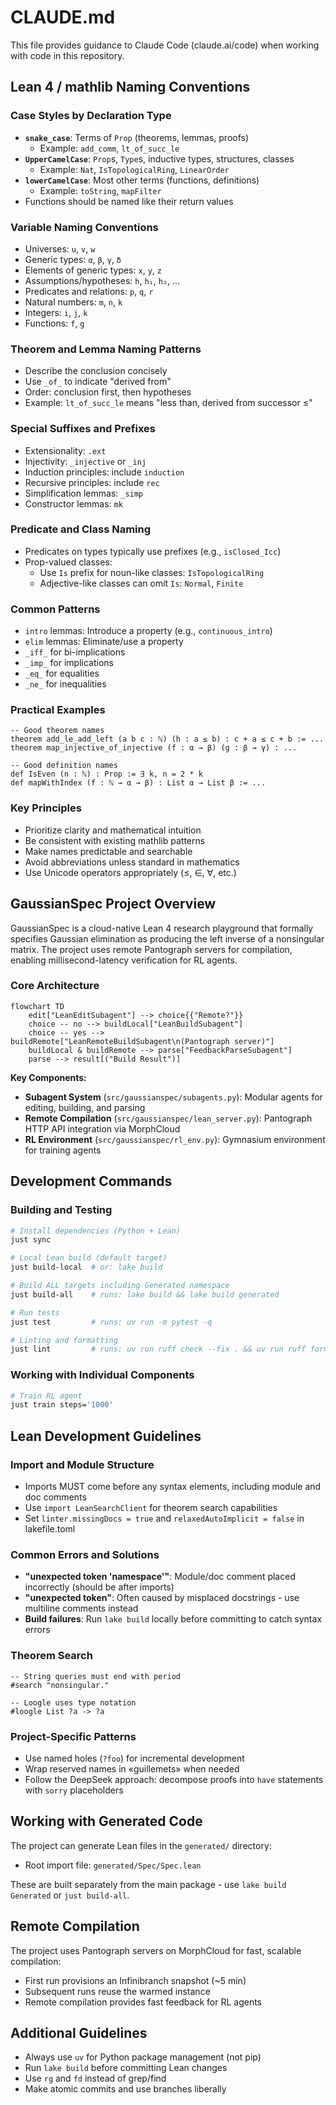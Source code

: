# CLAUDE.md

This file provides guidance to Claude Code (claude.ai/code) when working with code in this repository.

## Lean 4 / mathlib Naming Conventions

### Case Styles by Declaration Type
- **`snake_case`**: Terms of `Prop` (theorems, lemmas, proofs)
  - Example: `add_comm`, `lt_of_succ_le`
- **`UpperCamelCase`**: `Prop`s, `Type`s, inductive types, structures, classes
  - Example: `Nat`, `IsTopologicalRing`, `LinearOrder`
- **`lowerCamelCase`**: Most other terms (functions, definitions)
  - Example: `toString`, `mapFilter`
- Functions should be named like their return values

### Variable Naming Conventions
- Universes: `u`, `v`, `w`
- Generic types: `α`, `β`, `γ`, `δ`
- Elements of generic types: `x`, `y`, `z`
- Assumptions/hypotheses: `h`, `h₁`, `h₂`, ...
- Predicates and relations: `p`, `q`, `r`
- Natural numbers: `m`, `n`, `k`
- Integers: `i`, `j`, `k`
- Functions: `f`, `g`

### Theorem and Lemma Naming Patterns
- Describe the conclusion concisely
- Use `_of_` to indicate "derived from"
- Order: conclusion first, then hypotheses
- Example: `lt_of_succ_le` means "less than, derived from successor ≤"

### Special Suffixes and Prefixes
- Extensionality: `.ext`
- Injectivity: `_injective` or `_inj`
- Induction principles: include `induction`
- Recursive principles: include `rec`
- Simplification lemmas: `_simp`
- Constructor lemmas: `mk`

### Predicate and Class Naming
- Predicates on types typically use prefixes (e.g., `isClosed_Icc`)
- Prop-valued classes:
  - Use `Is` prefix for noun-like classes: `IsTopologicalRing`
  - Adjective-like classes can omit `Is`: `Normal`, `Finite`

### Common Patterns
- `intro` lemmas: Introduce a property (e.g., `continuous_intro`)
- `elim` lemmas: Eliminate/use a property
- `_iff_` for bi-implications
- `_imp_` for implications
- `_eq_` for equalities
- `_ne_` for inequalities

### Practical Examples
```lean
-- Good theorem names
theorem add_le_add_left (a b c : ℕ) (h : a ≤ b) : c + a ≤ c + b := ...
theorem map_injective_of_injective (f : α → β) (g : β → γ) : ...

-- Good definition names
def IsEven (n : ℕ) : Prop := ∃ k, n = 2 * k
def mapWithIndex (f : ℕ → α → β) : List α → List β := ...
```

### Key Principles
- Prioritize clarity and mathematical intuition
- Be consistent with existing mathlib patterns
- Make names predictable and searchable
- Avoid abbreviations unless standard in mathematics
- Use Unicode operators appropriately (≤, ∈, ∀, etc.)

## GaussianSpec Project Overview

GaussianSpec is a cloud-native Lean 4 research playground that formally specifies Gaussian elimination as producing the left inverse of a nonsingular matrix. The project uses remote Pantograph servers for compilation, enabling millisecond-latency verification for RL agents.

### Core Architecture

```mermaid
flowchart TD
    edit["LeanEditSubagent"] --> choice{{"Remote?"}}
    choice -- no --> buildLocal["LeanBuildSubagent"]
    choice -- yes --> buildRemote["LeanRemoteBuildSubagent\n(Pantograph server)"]
    buildLocal & buildRemote --> parse["FeedbackParseSubagent"]
    parse --> result[("Build Result")]
```

**Key Components:**
- **Subagent System** (`src/gaussianspec/subagents.py`): Modular agents for editing, building, and parsing
- **Remote Compilation** (`src/gaussianspec/lean_server.py`): Pantograph HTTP API integration via MorphCloud
- **RL Environment** (`src/gaussianspec/rl_env.py`): Gymnasium environment for training agents

## Development Commands

### Building and Testing
```bash
# Install dependencies (Python + Lean)
just sync

# Local Lean build (default target)
just build-local  # or: lake build

# Build ALL targets including Generated namespace
just build-all    # runs: lake build && lake build generated

# Run tests
just test         # runs: uv run -m pytest -q

# Linting and formatting
just lint         # runs: uv run ruff check --fix . && uv run ruff format .
```


### Working with Individual Components
```bash
# Train RL agent
just train steps='1000'
```

## Lean Development Guidelines

### Import and Module Structure
- Imports MUST come before any syntax elements, including module and doc comments
- Use `import LeanSearchClient` for theorem search capabilities
- Set `linter.missingDocs = true` and `relaxedAutoImplicit = false` in lakefile.toml

### Common Errors and Solutions
- **"unexpected token 'namespace'"**: Module/doc comment placed incorrectly (should be after imports)
- **"unexpected token"**: Often caused by misplaced docstrings - use multiline comments instead
- **Build failures**: Run `lake build` locally before committing to catch syntax errors

### Theorem Search
```lean
-- String queries must end with period
#search "nonsingular."

-- Loogle uses type notation
#loogle List ?a -> ?a
```

### Project-Specific Patterns
- Use named holes (`?foo`) for incremental development
- Wrap reserved names in «guillemets» when needed
- Follow the DeepSeek approach: decompose proofs into `have` statements with `sorry` placeholders

## Working with Generated Code

The project can generate Lean files in the `generated/` directory:
- Root import file: `generated/Spec/Spec.lean`

These are built separately from the main package - use `lake build Generated` or `just build-all`.

## Remote Compilation

The project uses Pantograph servers on MorphCloud for fast, scalable compilation:
- First run provisions an Infinibranch snapshot (~5 min)
- Subsequent runs reuse the warmed instance
- Remote compilation provides fast feedback for RL agents

## Additional Guidelines
- Always use `uv` for Python package management (not pip)
- Run `lake build` before committing Lean changes
- Use `rg` and `fd` instead of grep/find
- Make atomic commits and use branches liberally